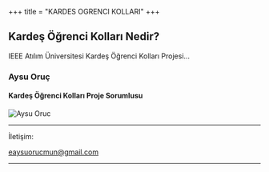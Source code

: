 +++
title = "KARDES OGRENCI KOLLARI"
+++

## Kardeş Öğrenci Kolları Nedir?

IEEE Atılım Üniversitesi Kardeş Öğrenci Kolları Projesi...

### Aysu Oruç
#### Kardeş Öğrenci Kolları Proje Sorumlusu
 ![Aysu Oruc](/img/yk/oruc.jpg)
_________
İletişim:

[eaysuorucmun@gmail.com](mailto:eaysuorucmun@gmail.com)

________
